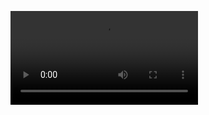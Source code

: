<a href="https://jhey.dev" rel="nofollow"><video src="https://github.com/krishshah920/krishshah920/blob/main/LinkedIn%20Banner.mp4" alt="Social banner for Krishna" style="max-width: 100%;"></a>


<!--
**krishshah920/krishshah920** is a ✨ _special_ ✨ repository because its `README.md` (this file) appears on your GitHub profile.

Here are some ideas to get you started:

- 🔭 I’m currently working on ...
- 🌱 I’m currently learning ...
- 👯 I’m looking to collaborate on ...
- 🤔 I’m looking for help with ...
- 💬 Ask me about ...
- 📫 How to reach me: ...
- 😄 Pronouns: ...
- ⚡ Fun fact: ...
-->
